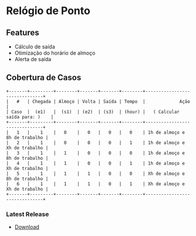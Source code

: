 # Relógio de Ponto

## Features

* Cálculo de saída
* Otimização do horário de almoço
* Alerta de saída

## Cobertura de Casos

```
+-------+---------+--------+-------+-------+--------+-------------------------------+
|   #   | Chegada | Almoço | Volta | Saída | Tempo  |             Ação              |
| Caso  |  (e1)   |  (s1)  | (e2)  | (s3)  | (hour) |   ( Calcular saída para: )    |
+-------+---------+--------+-------+-------+--------+-------------------------------+
|   1   |    1    |   0    |   0   |   0   |   0    | 1h de almoço e 8h de trabalho |
|   2   |    1    |   0    |   0   |   0   |   1    | 1h de almoço e Xh de trabalho |
|   3   |    1    |   1    |   0   |   0   |   0    | 1h de almoço e 8h de trabalho |
|   4   |    1    |   1    |   0   |   0   |   1    | 1h de almoço e Xh de trabalho |
|   5   |    1    |   1    |   1   |   0   |   0    | Xh de almoço e 8h de trabalho |
|   6   |    1    |   1    |   1   |   0   |   1    | Xh de almoço e Xh de trabalho |
+-------+---------+--------+-------+-------+--------+-------------------------------+
```

### Latest Release

* [Download](https://github.com/gustavocelani/relogio_de_ponto/raw/master/release/Rel%C3%B3gio%20de%20Ponto.exe)
